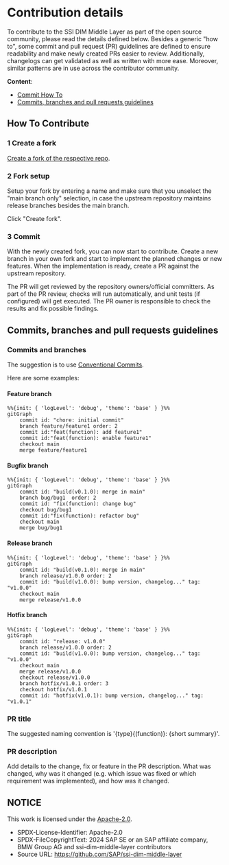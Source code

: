 # Contribution details

To contribute to the SSI DIM Middle Layer as part of the open source community, please read the details defined below.
Besides a generic "how to", some commit and pull request (PR) guidelines are defined to ensure readability and make newly created PRs easier to review. Additionally, changelogs can get validated as well as written with more ease. Moreover, similar patterns are in use across the contributor community.

**Content**:

- [Commit How To](#how-to-contribute)
- [Commits, branches and pull requests guidelines](#commits-branches-and-pull-requests-guidelines)

## How To Contribute

### 1 Create a fork

[Create a fork of the respective repo](https://docs.github.com/en/get-started/quickstart/fork-a-repo).

### 2 Fork setup

Setup your fork by entering a name and make sure that you unselect the "main branch only" selection, in case the upstream repository maintains release branches besides the main branch.

Click "Create fork".

### 3 Commit

With the newly created fork, you can now start to contribute. Create a new branch in your own fork and start to implement the planned changes or new features.
When the implementation is ready, create a PR against the upstream repository.

The PR will get reviewed by the repository owners/official committers.
As part of the PR review, checks will run automatically, and unit tests (if configured) will get executed. The PR owner is responsible to check the results and fix possible findings.

## Commits, branches and pull requests guidelines

### Commits and branches

The suggestion is to use [Conventional Commits](https://www.conventionalcommits.org/en/v1.0.0/).

Here are some examples:

#### Feature branch

```mermaid
%%{init: { 'logLevel': 'debug', 'theme': 'base' } }%%
gitGraph
    commit id: "chore: initial commit"
    branch feature/feature1 order: 2
    commit id:"feat(function): add feature1"
    commit id:"feat(function): enable feature1"
    checkout main
    merge feature/feature1
```

#### Bugfix branch

```mermaid
%%{init: { 'logLevel': 'debug', 'theme': 'base' } }%%
gitGraph
    commit id: "build(v0.1.0): merge in main"
    branch bug/bug1  order: 2
    commit id: "fix(function): change bug"
    checkout bug/bug1
    commit id:"fix(function): refactor bug"
    checkout main
    merge bug/bug1
```

#### Release branch

```mermaid
%%{init: { 'logLevel': 'debug', 'theme': 'base' } }%%
gitGraph
    commit id: "build(v0.1.0): merge in main"
    branch release/v1.0.0 order: 2
    commit id: "build(v1.0.0): bump version, changelog..." tag: "v1.0.0"
    checkout main
    merge release/v1.0.0
```

#### Hotfix branch

```mermaid
%%{init: { 'logLevel': 'debug', 'theme': 'base' } }%%
gitGraph
    commit id: "release: v1.0.0"
    branch release/v1.0.0 order: 2
    commit id: "build(v1.0.0): bump version, changelog..." tag: "v1.0.0"
    checkout main
    merge release/v1.0.0
    checkout release/v1.0.0
    branch hotfix/v1.0.1 order: 3
    checkout hotfix/v1.0.1
    commit id: "hotfix(v1.0.1): bump version, changelog..." tag: "v1.0.1"
```

### PR title

The suggested naming convention is '{type}{(function)}: {short summary}'.

### PR description

Add details to the change, fix or feature in the PR description.
What was changed, why was it changed (e.g. which issue was fixed or which requirement was implemented), and how was it changed.

## NOTICE

This work is licensed under the [Apache-2.0](https://www.apache.org/licenses/LICENSE-2.0).

- SPDX-License-Identifier: Apache-2.0
- SPDX-FileCopyrightText: 2024 SAP SE or an SAP affiliate company, BMW Group AG and ssi-dim-middle-layer contributors
- Source URL: https://github.com/SAP/ssi-dim-middle-layer
